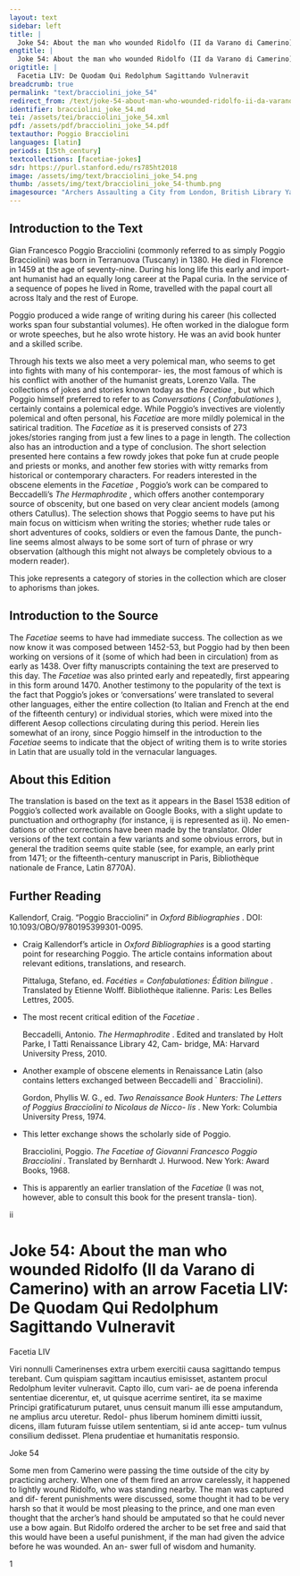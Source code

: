 ```yaml
---
layout: text
sidebar: left
title: |
  Joke 54: About the man who wounded Ridolfo (II da Varano di Camerino) with an arrow | Facetia LIV: De Quodam Qui Redolphum Sagittando Vulneravit
engtitle: |
  Joke 54: About the man who wounded Ridolfo (II da Varano di Camerino) with an arrow
origtitle: |
  Facetia LIV: De Quodam Qui Redolphum Sagittando Vulneravit
breadcrumb: true
permalink: "text/bracciolini_joke_54"
redirect_from: /text/joke-54-about-man-who-wounded-ridolfo-ii-da-varano-di-camerino-arrow
identifier: bracciolini_joke_54.md
tei: /assets/tei/bracciolini_joke_54.xml
pdf: /assets/pdf/bracciolini_joke_54.pdf
textauthor: Poggio Bracciolini
languages: [latin]
periods: [15th_century]
textcollections: [facetiae-jokes]
sdr: https://purl.stanford.edu/rs785ht2018
image: /assets/img/text/bracciolini_joke_54.png
thumb: /assets/img/text/bracciolini_joke_54-thumb.png
imagesource: "Archers Assaulting a City from London, British Library Yates Thompson MS 12 f.204r [Public Domain]"
---
```

<h2>Introduction to the Text</h2>
<p>Gian Francesco Poggio Bracciolini (commonly referred to as simply Poggio Bracciolini) was born in Terranuova (Tuscany) in 1380. He died in Florence in 1459 at the age of seventy-nine. During his long life this early and import- ant humanist had an equally long career at the Papal curia. In the service of a sequence of popes he lived in Rome, travelled with the papal court all across Italy and the rest of Europe.</p>

<p>Poggio produced a wide range of writing during his career (his collected works span four substantial volumes). He often worked in the dialogue form or wrote speeches, but he also wrote history. He was an avid book hunter and a skilled scribe.</p>

<p>Through his texts we also meet a very polemical man, who seems to get into fights with many of his contemporar- ies, the most famous of which is his conflict with another of the humanist greats, Lorenzo Valla. The collections of jokes and stories known today as the <i> Facetiae</i> , but which Poggio himself preferred to refer to as <i> Conversations </i> (<i> Confabulationes</i> ), certainly contains a polemical edge. While Poggio’s invectives are violently polemical and often personal, his <i> Facetiae </i> are more mildly polemical in the satirical tradition. The <i> Facetiae </i> as it is preserved consists of 273 jokes/stories ranging from just a few lines to a page in length. The collection also has an introduction and a type of conclusion. The short selection presented here contains a few rowdy jokes that poke fun at crude people and priests or monks, and another few stories with witty remarks from historical or contemporary characters. For readers interested in the obscene elements in the <i> Facetiae</i> , Poggio’s work can be compared to Beccadelli’s <i> The Hermaphrodite</i> , which offers another contemporary source of obscenity, but one based on very clear ancient models (among others Catullus). The selection shows that Poggio seems to have put his main focus on witticism when writing the stories; whether rude tales or short adventures of cooks, soldiers or even the famous Dante, the punch- line seems almost always to be some sort of turn of phrase or wry observation (although this might not always be completely obvious to a modern reader).</p>

<p>This joke represents a category of stories in the collection which are closer to aphorisms than jokes.</p>

<h2>Introduction to the Source</h2>
<p>The <i> Facetiae </i> seems to have had immediate success. The collection as we now know it was composed between 1452-53, but Poggio had by then been working on versions of it (some of which had been in circulation) from as early as 1438. Over fifty manuscripts containing the text are preserved to this day. The <i> Facetiae </i> was also printed early and repeatedly, first appearing in this form around 1470. Another testimony to the popularity of the text is the fact that Poggio’s jokes or ‘conversations’ were translated to several other languages, either the entire collection (to Italian and French at the end of the fifteenth century) or individual stories, which were mixed into the different Aesop collections circulating during this period. Herein lies somewhat of an irony, since Poggio himself in the introduction to the <i> Facetiae </i> seems to indicate that the object of writing them is to write stories in Latin that are usually told in the vernacular languages.</p>

<h2>About this Edition</h2>
<p>The translation is based on the text as it appears in the Basel 1538 edition of Poggio’s collected work available on Google Books, with a slight update to punctuation and orthography (for instance, ij is represented as ii). No emen- dations or other corrections have been made by the translator. Older versions of the text contain a few variants and some obvious errors, but in general the tradition seems quite stable (see, for example, an early print from 1471; or the fifteenth-century manuscript in Paris, Bibliothèque nationale de France, Latin 8770A).</p>

<h2>Further Reading</h2>
<p>Kallendorf, Craig. “Poggio Bracciolini” in <i> Oxford Bibliographies</i> . DOI: 10.1093/OBO/9780195399301-0095.</p>
<ul id="l1">
<li data-list-text="•">
<p>Craig Kallendorf’s article in <em>Oxford Bibliographies</em> is a good starting point for researching Poggio. The article contains information about relevant editions, translations, and research.</p>
<p>Pittaluga, Stefano, ed. <i> Facéties = Confabulationes: Édition bilingue</i> . Translated by Etienne Wolff. Bibliothèque italienne. Paris: Les Belles Lettres, 2005.</p>
</li>
<li data-list-text="•">
<p>The most recent critical edition of the <em>Facetiae</em> .</p>
<p>Beccadelli, Antonio. <i> The Hermaphrodite</i> . Edited and translated by Holt Parke, I Tatti Renaissance Library 42, Cam- bridge, MA: Harvard University Press, 2010.</p>
</li>
<li data-list-text="•">
<p>Another example of obscene elements in Renaissance Latin (also contains letters exchanged between Beccadelli and ` Bracciolini).</p>
<p>Gordon, Phyllis W. G., ed. <i> Two Renaissance Book Hunters: The Letters of Poggius Bracciolini to Nicolaus de Nicco- lis</i> . New York: Columbia University Press, 1974.</p>
</li>
<li data-list-text="•">
<p>This letter exchange shows the scholarly side of Poggio.</p>
<p>Bracciolini, Poggio. <i> The Facetiae of Giovanni Francesco Poggio Bracciolini</i> . Translated by Bernhardt J. Hurwood. New York: Award Books, 1968.</p>
</li>
<li data-list-text="•">
<p>This is apparently an earlier translation of the <em>Facetiae</em> (I was not, however, able to consult this book for the present transla- tion).</p>
</li>
</ul>

<p>ii</p>
<h1>Joke 54: About the man who wounded Ridolfo (II da Varano di Camerino) with an arrow Facetia LIV: De Quodam Qui Redolphum Sagittando Vulneravit</h1>

<p>Facetia LIV</p>

<p>Viri nonnulli Camerinenses extra urbem exercitii causa sagittando tempus terebant. Cum quispiam sagittam incautius emisisset, astantem procul Redolphum leviter vulneravit. Capto illo, cum vari- ae de poena inferenda sententiae dicerentur, et, ut quisque acerrime sentiret, ita se maxime Principi gratificaturum putaret, unus censuit manum illi esse amputandum, ne amplius arcu uteretur. Redol- phus liberum hominem dimitti iussit, dicens, illam futuram fuisse utilem sententiam, si id ante accep- tum vulnus consilium dedisset. Plena prudentiae et humanitatis responsio.</p>
<p>Joke 54</p>

<p>Some men from Camerino were passing the time outside of the city by practicing archery. When one of them fired an arrow carelessly, it happened to lightly wound Ridolfo, who was standing nearby. The man was captured and dif- ferent punishments were discussed, some thought it had to be very harsh so that it would be most pleasing to the prince, and one man even thought that the archer’s hand should be amputated so that he could never use a bow again. But Ridolfo ordered the archer to be set free and said that this would have been a useful punishment, if the man had given the advice before he was wounded. An an- swer full of wisdom and humanity.</p>

<p>1</p>
